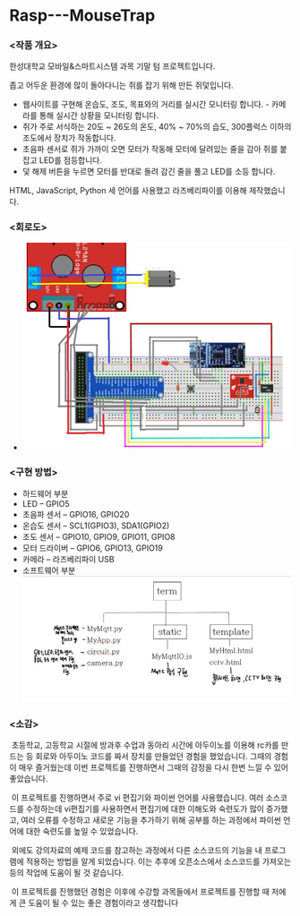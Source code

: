 # Rasp---MouseTrap

### <작품 개요>

한성대학교 모바일&스마트시스템 과목 기말 텀 프로젝트입니다.

좁고 어두운 환경에 많이 돌아다니는 쥐를 잡기 위해 만든 쥐덫입니다.

- 웹사이트를 구현해 온습도, 조도, 목표와의 거리를 실시간 모니터링 합니다. - 카메라를 통해 실시간 상황을 모니터링 합니다.
-  쥐가 주로 서식하는 20도 ~ 26도의 온도, 40% ~ 70%의 습도, 300플럭스 이하의 조도에서 장치가 작동합니다. 
- 초음파 센서로 쥐가 가까이 오면 모터가 작동해 모터에 달려있는 줄을 감아 쥐를 붙잡고 LED를 점등합니다. 
- 덫 해제 버튼을 누르면 모터를 반대로 돌려 감긴 줄을 풀고 LED를 소등 합니다.

HTML, JavaScript, Python 세 언어를 사용했고 라즈베리파이를 이용해 제작했습니다.

### <회로도>
- ![회로도](https://github.com/vvorldlee/Rasp---MouseTrap/blob/main/img/%ED%9A%8C%EB%A1%9C%EB%8F%84.png)

### <구현 방법>

- 하드웨어 부분
- LED – GPIO5
- 초음파 센서 – GPIO16, GPIO20
- 온습도 센서 – SCL1(GPIO3), SDA1(GPIO2)
- 조도 센서 – GPIO10, GPIO9, GPIO11, GPIO8
- 모터 드라이버 – GPIO6, GPIO13, GPIO19
- 카메라 – 라즈베리파이 USB
- 소프트웨어 부분 ![디렉토리](https://github.com/vvorldlee/Rasp---MouseTrap/blob/main/img/%EC%86%8C%ED%94%84%ED%8A%B8%EC%9B%A8%EC%96%B4%EB%94%94%EB%A0%89%ED%86%A0%EB%A6%AC.png)

### <소감>

​	초등학교, 고등학교 시절에 방과후 수업과 동아리 시간에 아두이노를 이용해 rc카를 
만드는 등 회로와 아두이노 코드를 짜서 장치를 만들었던 경험을 했었습니다. 그때의 경험이 
매우 즐거웠는데 이번 프로젝트를 진행하면서 그때의 감정을 다시 한번 느낄 수 있어 
좋았습니다.

​	이 프로젝트를 진행하면서 주로 vi 편집기와 파이썬 언어를 사용했습니다. 여러 
소스코드를 수정하는데 vi편집기를 사용하면서 편집기에 대한 이해도와 숙련도가 많이 
증가했고, 여러 오류를 수정하고 새로운 기능을 추가하기 위해 공부를 하는 과정에서 파이썬 
언어에 대한 숙련도를 높일 수 있었습니다.

​	외에도 강의자료의 예제 코드를 참고하는 과정에서 다른 소스코드의 기능을 내 
프로그램에 적용하는 방법을 알게 되었습니다. 이는 추후에 오픈소스에서 소스코드를 
가져오는 등의 작업에 도움이 될 것 같습니다.

​	이 프로젝트를 진행했던 경험은 이후에 수강할 과목들에서 프로젝트를 진행할 때 
저에게 큰 도움이 될 수 있는 좋은 경험이라고 생각합니다
